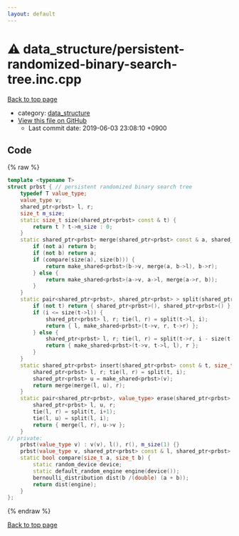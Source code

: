```yaml
---
layout: default
---
```


<!-- mathjax config similar to math.stackexchange -->
<script type="text/javascript" async
  src="https://cdnjs.cloudflare.com/ajax/libs/mathjax/2.7.5/MathJax.js?config=TeX-MML-AM_CHTML">
</script>
<script type="text/x-mathjax-config">
  MathJax.Hub.Config({
    TeX: { equationNumbers: { autoNumber: "AMS" }},
    tex2jax: {
      inlineMath: [ ['$','$'] ],
      processEscapes: true
    },
    "HTML-CSS": { matchFontHeight: false },
    displayAlign: "left",
    displayIndent: "2em"
  });
</script>

<script type="text/javascript" src="https://cdnjs.cloudflare.com/ajax/libs/jquery/3.4.1/jquery.min.js"></script>
<script src="https://cdn.jsdelivr.net/npm/jquery-balloon-js@1.1.2/jquery.balloon.min.js" integrity="sha256-ZEYs9VrgAeNuPvs15E39OsyOJaIkXEEt10fzxJ20+2I=" crossorigin="anonymous"></script>
<script type="text/javascript" src="../../assets/js/copy-button.js"></script>
<link rel="stylesheet" href="../../assets/css/copy-button.css" />


# :warning: data_structure/persistent-randomized-binary-search-tree.inc.cpp
<a href="../../index.html">Back to top page</a>

* category: <a href="../../index.html#c8f6850ec2ec3fb32f203c1f4e3c2fd2">data_structure</a>
* <a href="{{ site.github.repository_url }}/blob/master/data_structure/persistent-randomized-binary-search-tree.inc.cpp">View this file on GitHub</a>
    - Last commit date: 2019-06-03 23:08:10 +0900




## Code
{% raw %}
```cpp
template <typename T>
struct prbst { // persistent randomized binary search tree
    typedef T value_type;
    value_type v;
    shared_ptr<prbst> l, r;
    size_t m_size;
    static size_t size(shared_ptr<prbst> const & t) {
        return t ? t->m_size : 0;
    }
    static shared_ptr<prbst> merge(shared_ptr<prbst> const & a, shared_ptr<prbst> const & b) {
        if (not a) return b;
        if (not b) return a;
        if (compare(size(a), size(b))) {
            return make_shared<prbst>(b->v, merge(a, b->l), b->r);
        } else {
            return make_shared<prbst>(a->v, a->l, merge(a->r, b));
        }
    }
    static pair<shared_ptr<prbst>, shared_ptr<prbst> > split(shared_ptr<prbst> const & t, size_t i) { // [0, i) [i, n)
        if (not t) return { shared_ptr<prbst>(), shared_ptr<prbst>() };
        if (i <= size(t->l)) {
            shared_ptr<prbst> l, r; tie(l, r) = split(t->l, i);
            return { l, make_shared<prbst>(t->v, r, t->r) };
        } else {
            shared_ptr<prbst> l, r; tie(l, r) = split(t->r, i - size(t->l) - 1);
            return { make_shared<prbst>(t->v, t->l, l), r };
        }
    }
    static shared_ptr<prbst> insert(shared_ptr<prbst> const & t, size_t i, value_type v) {
        shared_ptr<prbst> l, r; tie(l, r) = split(t, i);
        shared_ptr<prbst> u = make_shared<prbst>(v);
        return merge(merge(l, u), r);
    }
    static pair<shared_ptr<prbst>, value_type> erase(shared_ptr<prbst> const & t, size_t i) { // (t \ t_i, t_i)
        shared_ptr<prbst> l, u, r;
        tie(l, r) = split(t, i+1);
        tie(l, u) = split(l, i);
        return { merge(l, r), u->v };
    }
// private:
    prbst(value_type v) : v(v), l(), r(), m_size(1) {}
    prbst(value_type v, shared_ptr<prbst> const & l, shared_ptr<prbst> const & r) : v(v), l(l), r(r), m_size(1 + size(l) + size(r)) {}
    static bool compare(size_t a, size_t b) {
        static random_device device;
        static default_random_engine engine(device());
        bernoulli_distribution dist(b /(double) (a + b));
        return dist(engine);
    }
};

```
{% endraw %}

<a href="../../index.html">Back to top page</a>


